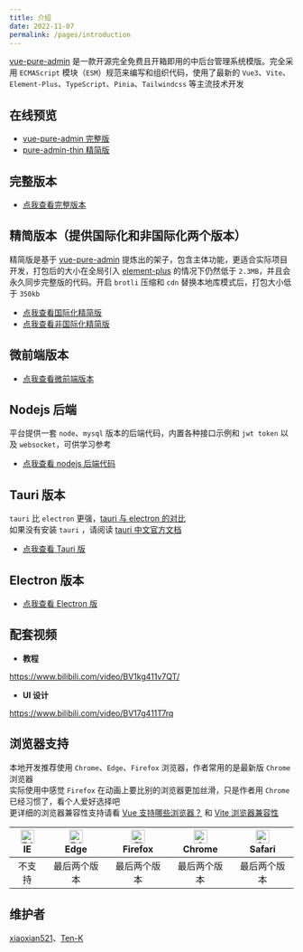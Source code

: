 ```yaml
---
title: 介绍
date: 2022-11-07
permalink: /pages/introduction
---
```


[vue-pure-admin](https://github.com/pure-admin/vue-pure-admin) 是一款开源完全免费且开箱即用的中后台管理系统模版。完全采用 `ECMAScript` 模块（`ESM`）规范来编写和组织代码，使用了最新的 `Vue3`、`Vite`、`Element-Plus`、`TypeScript`、`Pinia`、`Tailwindcss` 等主流技术开发

## 在线预览

- [vue-pure-admin 完整版](https://yiming_chang.gitee.io/vue-pure-admin/#/login)
- [pure-admin-thin 精简版](https://pure-admin-thin.netlify.app/#/login)

## 完整版本

- [点我查看完整版本](https://github.com/pure-admin/vue-pure-admin)

## 精简版本（提供国际化和非国际化两个版本）

精简版是基于 [vue-pure-admin](https://github.com/pure-admin/vue-pure-admin) 提炼出的架子，包含主体功能，更适合实际项目开发，打包后的大小在全局引入 [element-plus](https://element-plus.org) 的情况下仍然低于 `2.3MB`，并且会永久同步完整版的代码。开启 `brotli` 压缩和 `cdn` 替换本地库模式后，打包大小低于 `350kb`

- [点我查看国际化精简版](https://github.com/pure-admin/pure-admin-thin/tree/i18n)
- [点我查看非国际化精简版](https://github.com/pure-admin/pure-admin-thin)

## 微前端版本

- [点我查看微前端版本](https://github.com/pure-admin/pure-admin-micro)

## Nodejs 后端

平台提供一套 `node`、`mysql` 版本的后端代码，内置各种接口示例和 `jwt token` 以及 `websocket`，可供学习参考

- [点我查看 nodejs 后端代码](https://github.com/pure-admin/pure-admin-backend)

## Tauri 版本

`tauri` 比 `electron` 更强，[tauri 与 electron 的对比](https://www.cnblogs.com/Grewer/p/12789261.html) <Badge text="推荐文章"/>  
如果没有安装 `tauri` ，请阅读 [tauri 中文官方文档](https://tauri.app/zh/)

- [点我查看 Tauri 版](https://github.com/pure-admin/tauri-pure-admin)

## Electron 版本

- [点我查看 Electron 版](https://github.com/pure-admin/electron-pure-admin)

## 配套视频

- **教程**

<https://www.bilibili.com/video/BV1kg411v7QT/> <Badge text="视频教程"/>

- **UI 设计**

<https://www.bilibili.com/video/BV17g411T7rq> <Badge text="视频教程"/>

## 浏览器支持

本地开发推荐使用 `Chrome`、`Edge`、`Firefox` 浏览器，作者常用的是最新版 `Chrome` 浏览器  
实际使用中感觉 `Firefox` 在动画上要比别的浏览器更加丝滑，只是作者用 `Chrome` 已经习惯了，看个人爱好选择吧  
更详细的浏览器兼容性支持请看 [Vue 支持哪些浏览器？](https://cn.vuejs.org/about/faq.html#what-browsers-does-vue-support) 和 [Vite 浏览器兼容性](https://cn.vitejs.dev/guide/build#browser-compatibility)

| [<img :src="$withBase('/img/support/edge_48x48.png')" alt=" Edge" width="24px" height="24px" />](http://godban.github.io/browsers-support-badges/)</br>IE | [<img :src="$withBase('/img/support/edge_48x48.png')" alt=" Edge" width="24px" height="24px" />](http://godban.github.io/browsers-support-badges/)</br>Edge | [<img :src="$withBase('/img/support/firefox_48x48.png')" alt="Firefox" width="24px" height="24px" />](http://godban.github.io/browsers-support-badges/)</br>Firefox | [<img :src="$withBase('/img/support/chrome_48x48.png')" alt="Chrome" width="24px" height="24px" />](http://godban.github.io/browsers-support-badges/)</br>Chrome | [<img :src="$withBase('/img/support/safari_48x48.png')" alt="Safari" width="24px" height="24px" />](http://godban.github.io/browsers-support-badges/)</br>Safari |
| :-------------------------------------------------------------------------------------------------------------------------------------------------------: | :---------------------------------------------------------------------------------------------------------------------------------------------------------: | :-----------------------------------------------------------------------------------------------------------------------------------------------------------------: | :--------------------------------------------------------------------------------------------------------------------------------------------------------------: | :--------------------------------------------------------------------------------------------------------------------------------------------------------------: |
|                                                                          不支持                                                                           |                                                                        最后两个版本                                                                         |                                                                            最后两个版本                                                                             |                                                                           最后两个版本                                                                           |                                                                           最后两个版本                                                                           |

## 维护者

[xiaoxian521](https://github.com/xiaoxian521)、[Ten-K](https://github.com/Ten-K)
